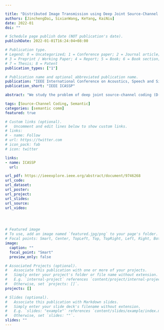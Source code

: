 ```yaml
---

title: "Distributed Image Transmission using Deep Joint Source-Channel Coding"
authors: [JinchengDai, SixianWang, KeYang, KaiNiu]
date: 2022-01
doi: ""

# Schedule page publish date (NOT publication's date).
publishDate: 2022-01-01T16:24:04+08:00

# Publication type.
# Legend: 0 = Uncategorized; 1 = Conference paper; 2 = Journal article;
# 3 = Preprint / Working Paper; 4 = Report; 5 = Book; 6 = Book section;
# 7 = Thesis; 8 = Patent
publication_types: ["1"]

# Publication name and optional abbreviated publication name.
publication: "IEEE International Conference on Acoustics, Speech and Signal Processing"
publication_short: "IEEE ICASSP"

abstract: "We study the problem of deep joint source-channel coding (D-JSCC) for correlated image sources, where each source is transmitted through a noisy independent channel to the common receiver. In particular, we consider a pair of images captured by two cameras with probably overlapping fields of view transmitted over wireless channels and reconstructed in the center node. The challenging problem involves designing a practical code to utilize both source and channel correlations to improve transmission efficiency without additional transmission overhead. To tackle this, we need to consider the common information across two stereo images as well as the differences between two transmission channels. In this case, we propose a deep neural networks solution that includes lightweight edge encoders and a powerful center decoder. Besides, in the decoder, we propose a novel channel state information aware cross attention module to highlight the overlapping fields and leverage the relevance between two noisy feature maps. Our results show the impressive improvement of reconstruction quality in both links by exploiting the noisy representations of the other link. Moreover, the proposed scheme shows competitive results compared to the separated schemes with capacity-achieving channel codes. "

tags: [Source-Channel Coding, Semantic]
categories: [semantic comm]
featured: true

# Custom links (optional).
#   Uncomment and edit lines below to show custom links.
# links:
# - name: Follow
# url: https://twitter.com
# icon_pack: fab
# icon: twitter

links:
- name: ICASSP
  url: 

url_pdf: https://ieeexplore.ieee.org/abstract/document/9746268
url_code: 
url_dataset:
url_poster:
url_project: 
url_slides:
url_source: 
url_video:




# Featured image
# To use, add an image named `featured.jpg/png` to your page's folder. 
# Focal points: Smart, Center, TopLeft, Top, TopRight, Left, Right, BottomLeft, Bottom, BottomRight.
image:
  caption: ""
  focal_point: "Smart"
  preview_only: false

# Associated Projects (optional).
#   Associate this publication with one or more of your projects.
#   Simply enter your project's folder or file name without extension.
#   E.g. `internal-project` references `content/project/internal-project/index.md`.
#   Otherwise, set `projects: []`.
projects: []

# Slides (optional).
#   Associate this publication with Markdown slides.
#   Simply enter your slide deck's filename without extension.
#   E.g. `slides: "example"` references `content/slides/example/index.md`.
#   Otherwise, set `slides: ""`.
slides: ""
---
```

